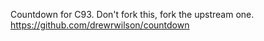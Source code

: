 Countdown for C93. Don't fork this, fork the upstream one. https://github.com/drewrwilson/countdown
